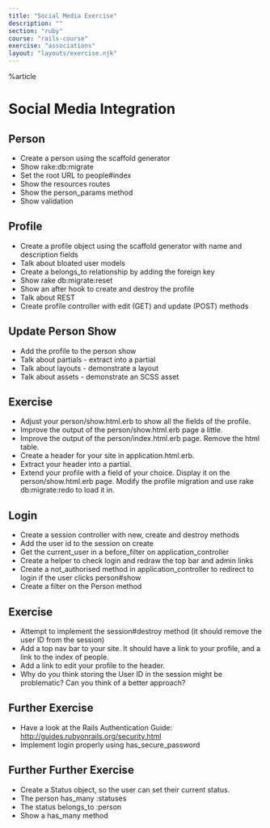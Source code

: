 ```yaml
---
title: "Social Media Exercise"
description: ""
section: "ruby"
course: "rails-course"
exercise: "associations"
layout: "layouts/exercise.njk"
---
```


%article

# Social Media Integration

## Person

- Create a person using the scaffold generator
- Show rake:db:migrate
- Set the root URL to people#index
- Show the resources routes
- Show the person_params method
- Show validation

## Profile

- Create a profile object using the scaffold generator with name and description fields
- Talk about bloated user models
- Create a belongs_to relationship by adding the foreign key
- Show rake db:migrate:reset
- Show an after hook to create and destroy the profile
- Talk about REST
- Create profile controller with edit (GET) and update (POST) methods

## Update Person Show

- Add the profile to the person show
- Talk about partials - extract into a partial
- Talk about layouts - demonstrate a layout
- Talk about assets - demonstrate an SCSS asset

## Exercise

- Adjust your person/show.html.erb to show all the fields of the profile.
- Improve the output of the person/show.html.erb page a little.
- Improve the output of the person/index.html.erb page. Remove the html table.
- Create a header for your site in application.html.erb.
- Extract your header into a partial.
- Extend your profile with a field of your choice. Display it on the person/show.html.erb page. Modify the profile migration and use rake db:migrate:redo to load it in.

## Login

- Create a session controller with new, create and destroy methods
- Add the user id to the session on create
- Get the current_user in a before_filter on application_controller
- Create a helper to check login and redraw the top bar and admin links
- Create a not_authorised method in application_controller to redirect to login if the user clicks person#show
- Create a filter on the Person method

## Exercise

- Attempt to implement the session#destroy method (it should remove the user ID from the session)
- Add a top nav bar to your site. It should have a link to your profile, and a link to the index of people.
- Add a link to edit your profile to the header.
- Why do you think storing the User ID in the session might be problematic? Can you think of a better approach?

## Further Exercise

- Have a look at the Rails Authentication Guide: http://guides.rubyonrails.org/security.html
- Implement login properly using has_secure_password

## Further Further Exercise

- Create a Status object, so the user can set their current status.
- The person has_many :statuses
- The status belongs_to :person
- Show a has_many method
